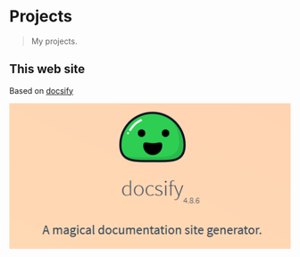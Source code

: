 # Projects

> My projects.

## This web site

Based on [docsify](https://docsify.js.org)

![World of Tank Blitz](/img/projects/docsify.png "World of Tank Blitz")